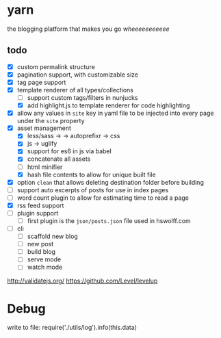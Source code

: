 # yarn

the blogging platform that makes you go *wheeeeeeeeeee*

## todo

- [x] custom permalink structure
- [x] pagination support, with customizable size
- [x] tag page support
- [x] template renderer of all types/collections
  - [ ] support custom tags/filters in nunjucks
  - [x] add highlight.js to template renderer for code highlighting
- [x] allow any values in `site` key in yaml file to be injected into every page under the `site` property
- [x] asset management
  - [x] less/sass -> -> autoprefixr -> css
  - [x] js -> uglify
  - [x] support for es6 in js via babel
  - [x] concatenate all assets
  - [ ] html minifier
  - [x] hash file contents to allow for unique built file  
- [x] option `clean` that allows deleting destination folder before building
- [ ] support auto excerpts of posts for use in index pages
- [ ] word count plugin to allow for estimating time to read a page
- [x] rss feed support
- [ ] plugin support
  - [ ] first plugin is the `json/posts.json` file used in hswolff.com
- [ ] cli
  - [ ] scaffold new blog
  - [ ] new post
  - [ ] build blog
  - [ ] serve mode
  - [ ] watch mode

http://validatejs.org/
https://github.com/Level/levelup


# Debug

write to file:
require('./utils/log').info(this.data)
